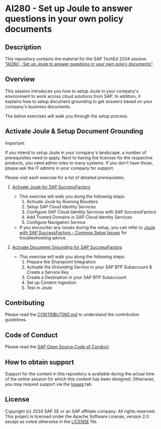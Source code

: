 # AI280 - Set up Joule to answer questions in your own policy documents

## Description

This repository contains the material for the SAP TechEd 2024 session ["AI280 - Set up Joule to answer questions in your own policy documents"](https://www.sap.com/events/teched/virtual/flow/sap/te24/catalog/page/catalog/session/1722557682396001fuAf).

## Overview

This session introduces you how to setup Joule in your company's environment to work across cloud solutions from SAP. In addition, it explains how to setup document grounding to get answers based on your company's business documents. 

The below exercises will walk you through the setup process.

## Activate Joule & Setup Document Grounding

> [!IMPORTANT]  
> If you intend to setup Joule in your company's landscape, a number of prerequisites need to apply. Next to having the licenses for the respective products, you need admin roles to many systems. If you don't have those, please ask the IT admins in your company for support.
> 
> Please visit each exercise for a list of detailed prerequisites.

1. [Activate Joule for SAP SuccessFactors](https://community.sap.com/t5/technology-blogs-by-sap/sap-btp-onboarding-series-joule-getting-started-with-joule-and-sap/ba-p/13575477)
    - This exercise will walk you along the following steps:
        1. Activate Joule by Running Boosters
        2. Setup SAP Cloud Identity Services
        3. Configure SAP Cloud Identity Services with SAP SuccessFactors
        4. Add Trusted Domains in SAP Cloud Identity Services
        5. Configure Navigation Service
    - If you encounter any issues during the setup, you can refer to [Joule with SAP SuccessFactors - Common Setup Issues](https://community.sap.com/t5/technology-blogs-by-sap/sap-btp-onboarding-series-joule-with-sfsf-common-setup-issues/ba-p/13650311) for troubleshooting advice.
  
2. [Activate Document Grounding for SAP SuccessFactors](https://community.sap.com/t5/technology-blogs-by-sap/sap-btp-onboarding-series-joule-getting-started-with-document-grounding-for/ba-p/13739501)
   - This exercise will walk you along the following steps:
        1. Prepare the Sharepoint Integration    
        2. Activate the Grounding Service in your SAP BTP Subaccount & Create a Service Key
        3. Create a Destination in your SAP BTP Subaccount
        4. Set up Content Ingestion
        5. Test in Joule

## Contributing
Please read the [CONTRIBUTING.md](./CONTRIBUTING.md) to understand the contribution guidelines.

## Code of Conduct
Please read the [SAP Open Source Code of Conduct](https://github.com/SAP-samples/.github/blob/main/CODE_OF_CONDUCT.md).

## How to obtain support

Support for the content in this repository is available during the actual time of the online session for which this content has been designed. Otherwise, you may request support via the [Issues](../../issues) tab.

## License
Copyright (c) 2024 SAP SE or an SAP affiliate company. All rights reserved. This project is licensed under the Apache Software License, version 2.0 except as noted otherwise in the [LICENSE](LICENSES/Apache-2.0.txt) file.
